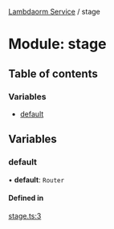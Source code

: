 [Lambdaorm Service](../README.md) / stage

# Module: stage

## Table of contents

### Variables

- [default](stage.md#default)

## Variables

### default

• **default**: `Router`

#### Defined in

[stage.ts:3](https://github.com/FlavioLionelRita/lambda-orm-svc/blob/f1d4370/src/api/routes/stage.ts#L3)
